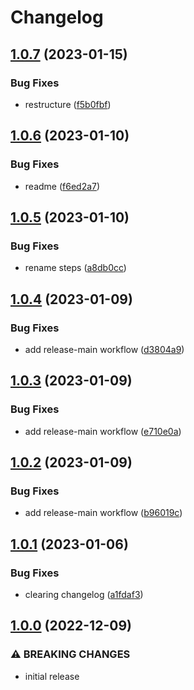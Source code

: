 # Changelog


## [1.0.7](https://github.com/mjheitland/terraform-aws-sns-topic/compare/v1.0.6...v1.0.7) (2023-01-15)


### Bug Fixes

* restructure ([f5b0fbf](https://github.com/mjheitland/terraform-aws-sns-topic/commit/f5b0fbf9327911e22558be1407ee84c3cc9779cd))

## [1.0.6](https://github.com/mjheitland/terraform-aws-sns-topic/compare/v1.0.5...v1.0.6) (2023-01-10)


### Bug Fixes

* readme ([f6ed2a7](https://github.com/mjheitland/terraform-aws-sns-topic/commit/f6ed2a7a5bf977afa7cf5ba28babeb90afbb7182))

## [1.0.5](https://github.com/mjheitland/terraform-aws-sns-topic/compare/v1.0.4...v1.0.5) (2023-01-10)


### Bug Fixes

* rename steps ([a8db0cc](https://github.com/mjheitland/terraform-aws-sns-topic/commit/a8db0cc65c89167446a35cf43c74074d3ffb360f))

## [1.0.4](https://github.com/mjheitland/terraform-aws-sns-topic/compare/v1.0.3...v1.0.4) (2023-01-09)


### Bug Fixes

* add release-main workflow ([d3804a9](https://github.com/mjheitland/terraform-aws-sns-topic/commit/d3804a9b7c2ef8610991d77eec53cf9c11f8dd78))

## [1.0.3](https://github.com/mjheitland/terraform-aws-sns-topic/compare/v1.0.2...v1.0.3) (2023-01-09)


### Bug Fixes

* add release-main workflow ([e710e0a](https://github.com/mjheitland/terraform-aws-sns-topic/commit/e710e0a0bca45ef4cf1811218382bd2a6f477325))

## [1.0.2](https://github.com/mjheitland/terraform-aws-sns-topic/compare/v1.0.1...v1.0.2) (2023-01-09)


### Bug Fixes

* add release-main workflow ([b96019c](https://github.com/mjheitland/terraform-aws-sns-topic/commit/b96019c356882ac742510d0ac65ceac16b1ba300))

## [1.0.1](https://github.com/mjheitland/terraform-aws-sns-topic/compare/v1.0.0...v1.0.1) (2023-01-06)


### Bug Fixes

* clearing changelog ([a1fdaf3](https://github.com/mjheitland/terraform-aws-sns-topic/commit/a1fdaf324454fc2cb694982a624ae90dc1d71642))

## [1.0.0](https://github.com/spglobal-innersource/terraform-aws-sns-topic/compare/v0.2.0...v1.0.0) (2022-12-09)

### ⚠ BREAKING CHANGES

* initial release
